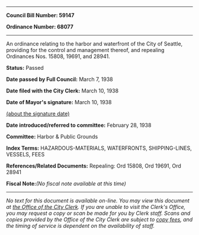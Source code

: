 

********

**Council Bill Number: 59147**
   
**Ordinance Number: 68077**
********

 An ordinance relating to the harbor and waterfront of the City of Seattle, providing for the control and management thereof, and repealing Ordinances Nos. 15808, 19691, and 28941.

**Status:** Passed
   
**Date passed by Full Council:** March 7, 1938
   
**Date filed with the City Clerk:** March 10, 1938
   
**Date of Mayor's signature:** March 10, 1938
   
[(about the signature date)](/~public/approvaldate.htm)
   
   
   
**Date introduced/referred to committee:** February 28, 1938
   
**Committee:** Harbor & Public Grounds
   
   
**Index Terms:** HAZARDOUS-MATERIALS, WATERFRONTS, SHIPPING-LINES, VESSELS, FEES

**References/Related Documents:** Repealing: Ord 15808, Ord 19691, Ord 28941

**Fiscal Note:**_(No fiscal note available at this time)_
********

_No text for this document is available on-line. You may view this document at [the Office of the City Clerk](http://www.seattle.gov/leg/clerk/contactUs.htm). If you are unable to visit the Clerk's Office, you may request a copy or scan be made for you by Clerk staff. Scans and copies provided by the Office of the City Clerk are subject to [copy fees](http://clerk.seattle.gov/~public/clerkfees.htm), and the timing of service is dependent on the availability of staff._

